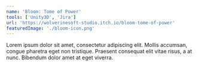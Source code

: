 ```yaml
---
name: 'Bloom: Tome of Power'
tools: ['Unity3D', 'Jira']
url: 'https://wolverinesoft-studio.itch.io/bloom-tome-of-power'
featuredImage: './bloom-icon.png'
---
```


Lorem ipsum dolor sit amet, consectetur adipiscing elit. Mollis accumsan, congue pharetra eget non tristique. Praesent consequat elit vitae risus, a at nunc. Bibendum dolor amet at eget viverra.
